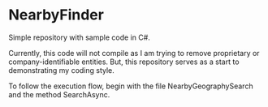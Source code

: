 # NearbyFinder
Simple repository with sample code in C#.

Currently, this code will not compile as I am trying to remove proprietary or company-identifiable entities. But, this repository serves as a start to demonstrating my coding style.

To follow the execution flow, begin with the file NearbyGeographySearch and the method SearchAsync.
